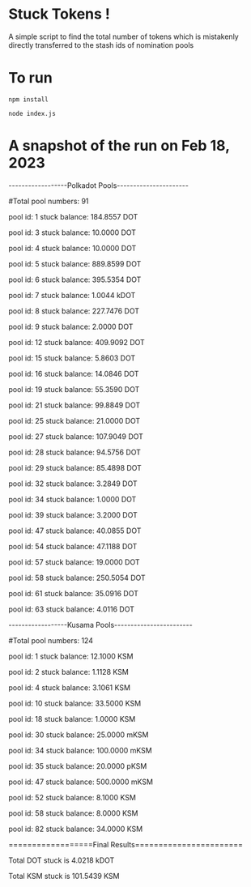 # Stuck Tokens !
A simple script to find the total number of tokens which is mistakenly directly transferred to the stash ids of nomination pools

# To run
`npm install`

`node index.js`

# A snapshot of the run on Feb 18, 2023

------------------Polkadot Pools----------------------

#Total pool numbers: 91

pool id: 1 stuck balance: 184.8557 DOT

pool id: 3 stuck balance: 10.0000 DOT

pool id: 4 stuck balance: 10.0000 DOT

pool id: 5 stuck balance: 889.8599 DOT

pool id: 6 stuck balance: 395.5354 DOT

pool id: 7 stuck balance: 1.0044 kDOT

pool id: 8 stuck balance: 227.7476 DOT

pool id: 9 stuck balance: 2.0000 DOT

pool id: 12 stuck balance: 409.9092 DOT

pool id: 15 stuck balance: 5.8603 DOT

pool id: 16 stuck balance: 14.0846 DOT

pool id: 19 stuck balance: 55.3590 DOT

pool id: 21 stuck balance: 99.8849 DOT

pool id: 25 stuck balance: 21.0000 DOT

pool id: 27 stuck balance: 107.9049 DOT

pool id: 28 stuck balance: 94.5756 DOT

pool id: 29 stuck balance: 85.4898 DOT

pool id: 32 stuck balance: 3.2849 DOT

pool id: 34 stuck balance: 1.0000 DOT

pool id: 39 stuck balance: 3.2000 DOT

pool id: 47 stuck balance: 40.0855 DOT

pool id: 54 stuck balance: 47.1188 DOT

pool id: 57 stuck balance: 19.0000 DOT

pool id: 58 stuck balance: 250.5054 DOT

pool id: 61 stuck balance: 35.0916 DOT

pool id: 63 stuck balance: 4.0116 DOT

------------------Kusama Pools------------------------

#Total pool numbers: 124

pool id: 1 stuck balance: 12.1000 KSM

pool id: 2 stuck balance: 1.1128 KSM

pool id: 4 stuck balance: 3.1061 KSM

pool id: 10 stuck balance: 33.5000 KSM

pool id: 18 stuck balance: 1.0000 KSM

pool id: 30 stuck balance: 25.0000 mKSM

pool id: 34 stuck balance: 100.0000 mKSM

pool id: 35 stuck balance: 20.0000 pKSM

pool id: 47 stuck balance: 500.0000 mKSM

pool id: 52 stuck balance: 8.1000 KSM

pool id: 58 stuck balance: 8.0000 KSM

pool id: 82 stuck balance: 34.0000 KSM

==================Final Results=======================

Total DOT stuck is 4.0218 kDOT

Total KSM stuck is 101.5439 KSM
